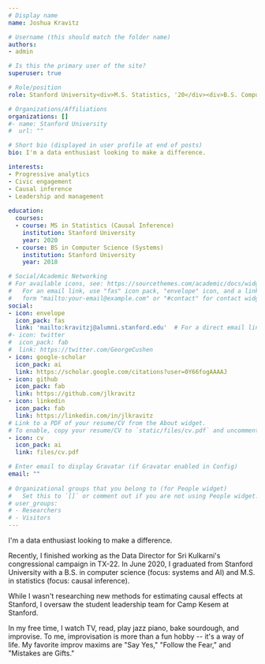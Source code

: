 ```yaml
---
# Display name
name: Joshua Kravitz

# Username (this should match the folder name)
authors:
- admin

# Is this the primary user of the site?
superuser: true

# Role/position
role: Stanford University<div>M.S. Statistics, '20</div><div>B.S. Computer Science, '18</div>

# Organizations/Affiliations
organizations: []
#- name: Stanford University
#  url: ""

# Short bio (displayed in user profile at end of posts)
bio: I'm a data enthusiast looking to make a difference.

interests:
- Progressive analytics
- Civic engagement
- Causal inference
- Leadership and management
  
education:
  courses:
  - course: MS in Statistics (Causal Inference)
    institution: Stanford University
    year: 2020
  - course: BS in Computer Science (Systems)
    institution: Stanford University
    year: 2018

# Social/Academic Networking
# For available icons, see: https://sourcethemes.com/academic/docs/widgets/#icons
#   For an email link, use "fas" icon pack, "envelope" icon, and a link in the
#   form "mailto:your-email@example.com" or "#contact" for contact widget.
social:
- icon: envelope
  icon_pack: fas
  link: 'mailto:kravitzj@alumni.stanford.edu'  # For a direct email link, use "mailto:test@example.org".
#- icon: twitter
#  icon_pack: fab
#  link: https://twitter.com/GeorgeCushen
- icon: google-scholar
  icon_pack: ai
  link: https://scholar.google.com/citations?user=0Y66fogAAAAJ
- icon: github
  icon_pack: fab
  link: https://github.com/jlkravitz
- icon: linkedin
  icon_pack: fab
  link: https://linkedin.com/in/jlkravitz
# Link to a PDF of your resume/CV from the About widget.
# To enable, copy your resume/CV to `static/files/cv.pdf` and uncomment the lines below.  
- icon: cv
  icon_pack: ai
  link: files/cv.pdf

# Enter email to display Gravatar (if Gravatar enabled in Config)
email: ""
  
# Organizational groups that you belong to (for People widget)
#   Set this to `[]` or comment out if you are not using People widget.  
# user_groups: 
# - Researchers
# - Visitors
---
```


I'm a data enthusiast looking to make a difference.

Recently, I finished working as the Data Director for Sri Kulkarni's
congressional campaign in TX-22. In June 2020, I graduated from Stanford
University with a B.S. in computer science (focus: systems and AI) and M.S. in
statistics (focus: causal inference). 

While I wasn't researching new methods for estimating causal effects at
Stanford, I oversaw the student leadership team for Camp Kesem at Stanford.

In my free time, I watch TV, read, play jazz piano, bake sourdough, and
improvise. To me, improvisation is more than a fun hobby -- it's a way of life.
My favorite improv maxims are "Say Yes," "Follow the Fear," and "Mistakes are
Gifts."

